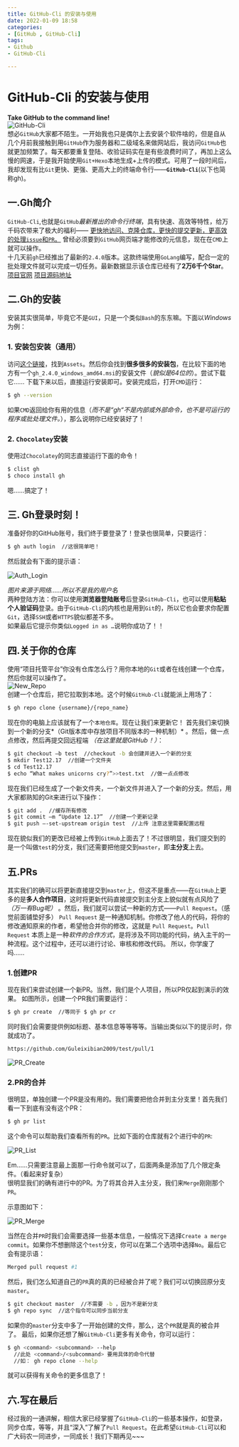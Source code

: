 ```yaml
---
title: GitHub-Cli 的安装与使用
date: 2022-01-09 18:58
categories:
- [GitHub , GitHub-Cli]
tags:
- Github
- GitHub-Cli

---
```


# GitHub-Cli 的安装与使用    

**Take GitHub to the command line!**  
![GitHub-Cli](https://s4.ax1x.com/2022/01/08/7iGY1P.png)  
想必`GitHub`大家都不陌生。一开始我也只是偶尔上去安装个软件啥的，但是自从几个月前我接触到用`GitHub`作为服务器和二级域名来做网站后，我访问`GitHub`也就更加频繁了。每天都要重复登陆、收验证码实在是有些浪费时间了，再加上这么慢的网速，于是我开始使用`Git+Hexo`本地生成+上传的模式。可用了一段时间后，我却发现有比`Git`更快、更强、更高大上的终端命令行——**`GitHub-Cli`**(以下也简称gh)。

<!-- more -->

## 一.Gh简介
`GitHub-Cli`,也就是`GitHub`*最新推出的命令行终端*，具有快速、高效等特性，给万千码农带来了极大的福利—— <u>更快地访问、克隆仓库，更快的提交更新，更高效的处理`issue`和`PR`。</u> 曾经必须要到`GitHub`网页端才能修改的元信息，现在在`CMD`上就可以操作。  
十几天前`gh`已经推出了最新的`2.4.0`版本。这款终端使用`GoLang`编写，配合一定的批处理文件就可以完成一切任务。最新数据显示该仓库已经有了**2万6千个Star**。  
[项目官网](https://cli.github.com/)  [项目源码地址](https://github.com/cli/cli/)

## 二.Gh的安装
安装其实很简单，毕竟它不是`GUI`，只是一个类似`Bash`的东东嘛。下面以*Windows*为例：

### 1. 安装包安装（通用）
访问[这个链接](https://github.com/cli/cli/releases/tag/v2.4.0)，找到`Assets`。然后你会找到**很多很多的安装包**，在比较下面的地方有一个`gh_2.4.0_windows_amd64.msi`的安装文件（*貌似是64位的*）。尝试下载它……
下载下来以后，直接运行安装即可。安装完成后，打开`CMD`运行：

 ```bash
 $ gh --version  
 ```
如果`CMD`返回给你有用的信息（*而不是“gh“不是内部或外部命令，也不是可运行的程序或批处理文件。*），那么说明你已经安装好了！

### 2. `Chocolatey`安装
使用过`Chocolatey`的同志直接运行下面的命令！

```bash
$ clist gh
$ choco install gh
```
嗯……搞定了！

## 三. Gh登录时刻！
准备好你的GitHub账号，我们终于要登录了！登录也很简单，只要运行：

```bash
$ gh auth login  //这很简单吧！
```

然后就会有下面的提示语：

![Auth_Login](https://s4.ax1x.com/2022/01/08/7iGJpt.png)

*图片来源于网络……所以不是我的用户名*  
两种登陆方法：你可以使用**浏览器登陆账号**后登录`GitHub-Cli`，也可以使用**粘贴个人验证码**登录。由于`GitHub-Cli`的内核也是用到`Git`的，所以它也会要求你配置`Git`，选择`SSH`或者`HTTPS`貌似都差不多。  
如果最后它提示你类似`Logged in as …`说明你成功了！！  

## 四.关于你的仓库
使用“项目托管平台”你没有仓库怎么行？用你本地的`Git`或者在线创建一个仓库，然后你就可以操作了。  
![New_Repo](https://s4.ax1x.com/2022/01/08/7iGt6f.md.png)  
创建一个仓库后，把它拉取到本地。这个时候`GitHub-Cli`就能派上用场了：  

```bash
$ gh repo clone {username}/{repo_name}
```

现在你的电脑上应该就有了一个`本地仓库`。现在让我们来更新它！
首先我们来切换到一个新的分支*（Git版本库中存放项目不同版本的一种机制）* 。然后，做一点点修改，然后再提交回远程端 *（在这里就是GitHub！）*：

```bash
$ git checkout –b test  //checkout -b 会创建并进入一个新的分支
$ mkdir Test12.17  //创建一个文件夹
$ cd Test12.17
$ echo “What makes unicorns cry?”>>test.txt  //做一点点修改
```

现在我们已经生成了一个新文件夹，一个新文件并进入了一个新的分支。然后，用大家都熟知的Git来进行以下操作：

```bash
$ git add .  //缓存所有修改
$ git commit –m “Update 12.17”  //创建一个更新记录
$ git push –-set-upstream origin test  //上传 注意这里需要配置远程
```

现在貌似我们的更改已经被上传到`GitHub`上面去了！不过很明显，我们提交到的是一个叫做`test`的分支，我们还需要把他提交到`master`，即**主分支**上去。

## 五.PRs
其实我们的确可以将更新直接提交到`master`上，但这不是重点——在`GitHub`上更多的是**多人合作项目**，这时将更新代码直接提交到主分支上貌似就有点风险了 *（万一有Bug呢）* 。然后，我们就可以尝试一种新的方式——`Pull Request`。（感觉前面铺垫好多）
`Pull Request` 是一种通知机制。你修改了他人的代码，将你的修改通知原来的作者，希望他合并你的修改，这就是 `Pull Request`。`Pull Request` 本质上是一种*软件的合作方式*，是将涉及不同功能的代码，纳入主干的一种流程。这个过程中，还可以进行讨论、审核和修改代码。
所以，你学废了吗……

### 1.创建PR
现在我们来尝试创建一个新PR。当然，我们是个人项目，所以PR仅起到演示的效果。
如图所示，创建一个PR我们需要运行：

```bash
$ gh pr create  //等同于 $ gh pr cr
```

同时我们会需要提供例如标题、基本信息等等等等。当输出类似以下的提示时，你就成功了。

```bash
https://github.com/Guleixibian2009/test/pull/1
```

![PR_Create](https://s4.ax1x.com/2022/01/08/7iGanS.png)  

### 2.PR的合并
很明显，单独创建一个PR是没有用的。我们需要把他合并到主分支里！首先我们看一下到底有没有这个PR：  

```bash
$ gh pr list
```

这个命令可以帮助我们查看所有的`PR`。比如下面的仓库就有2个进行中的`PR`:  

![PR_List](https://s4.ax1x.com/2022/01/08/7iGNX8.jpg)

Em……只需要注意最上面那一行命令就可以了，后面两条是添加了几个限定条件。（看起来好复杂）  
很明显我们的确有进行中的PR。为了将其合并入主分支，我们来`Merge`刚刚那个`PR`。  

示意图如下：

![PR_Merge](https://s4.ax1x.com/2022/01/08/7iGd0g.png)

当然在合并`PR`时我们会需要选择一些基本信息，一般情况下选择`Create a merge commit`。如果你不想删除这个`test`分支，你可以在第二个选项中选择`No`。最后它会有提示语：

```bash
Merged pull request #1
```

然后，我们怎么知道自己的`PR`真的真的已经被合并了呢？我们可以切换回原分支`master`。

```bash
$ git checkout master  //不需要 -b ，因为不是新分支
$ gh repo sync  //这个指令可以同步当前分支
```

如果你的`master`分支中多了一开始创建的文件，那么，这个`PR`就是真的被合并了。
最后，如果你还想了解`GitHub-Cli`更多有关命令，你可以运行：

```bash
$ gh <command> <subcommand> --help
  //此处 <command>/<subcommand> 要用具体的命令代替
  //如： gh repo clone --help
```

就可以获得有关命令的更多信息了！

## 六.写在最后
经过我的一通讲解，相信大家已经掌握了`GitHub-Cli`的一些基本操作，如登录，同步仓库，等等，并且“深入”了解了`Pull Request`。在此希望`GitHub-Cli`可以和广大码农一同进步，一同成长！我们下期再见~~~



